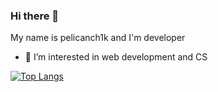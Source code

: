 ### Hi there 👋 
My name is pelicanch1k and I'm developer

- 👀 I’m interested in web development and CS

[![Top Langs](https://github-readme-stats.vercel.app/api/top-langs/?username=pelicanch1k&hide=html&layout=compact)](https://github.com/pelicanch1k)

<!---
pelicanch1k/pelicanch1k is a ✨ special ✨ repository because its `README.md` (this file) appears on your GitHub profile.
You can click the Preview link to take a look at your changes.
--->
